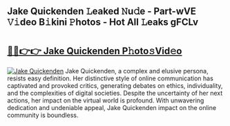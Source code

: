 ## Jake Quickenden 𝙻eaked 𝙽u𝚍e - Part-wVE 𝚅𝚒deo B𝚒kini 𝙿hotos - Hot All 𝙻eaks gFCLv

# <h2><a href="http://ld30fr.urlbe.top/?page=Jake+Quickenden">🔗🔗👉👉 Jake Quickenden P𝚑oto𝚜Vid𝚎o</a></h2>

[![Jake Quickenden](https://i.imgur.com/eBuTRDB.gif)](http://ld30fr.urlbe.top/?page=Jake+Quickenden)
Jake Quickenden, a complex and elusive persona, resists easy definition. Her distinctive style of online communication has captivated and provoked critics, generating debates on ethics, individuality, and the complexities of digital societies. Despite the uncertainty of her next actions, her impact on the virtual world is profound. With unwavering dedication and undeniable appeal, Jake Quickenden impact on the online community is boundless.
